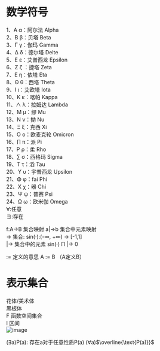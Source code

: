 # 数学符号
1、Α α：阿尔法 Alpha  
2、Β β：贝塔 Beta  
3、Γ γ：伽玛 Gamma  
4、Δ δ：德尔塔 Delte  
5、Ε ε：艾普西龙 Epsilon  
6、Ζ ζ ：捷塔 Zeta  
7、Ε η：依塔 Eta  
8、Θ θ：西塔 Theta  
9、Ι ι：艾欧塔 Iota  
10、Κ κ：喀帕 Kappa  
11、∧ λ：拉姆达 Lambda  
12、Μ μ：缪 Mu  
13、Ν ν：拗 Nu  
14、Ξ ξ：克西 Xi  
15、Ο ο：欧麦克轮 Omicron  
16、∏ π：派 Pi  
17、Ρ ρ：柔 Rho  
18、∑ σ：西格玛 Sigma  
19、Τ τ：滔 Tau  
20、Υ υ：宇普西龙 Upsilon  
21、Φ φ：fai Phi  
22、Χ χ：器 Chi  
23、Ψ ψ：普赛 Psi  
24、Ω ω：欧米伽 Omega  
∀:任意  
∃:存在

f:A->B 集合映射 a|->b 集合中元素映射  
-> 集合: sin(·):(-∞, +∞) -> [-1,1]  
|-> 集合中的元素 sin(·) Π |-> 0  

:= 定义的意思
A := B （A定义B）
  
# 表示集合
花体/美术体  
黑板体  
F 函数空间集合  
I 区间  
![image](https://github.com/YRH0/YRH-Planet/assets/74707759/723383d0-ac76-47af-bbdf-4c06598e84aa)

(∃a)P(a): 存在a对于任意性质P(a)
(∀a)$\overline{\text{P(a)}}$
